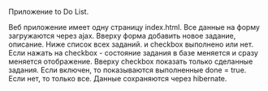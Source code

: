 Приложение to Do List.

Веб приложение имеет одну страницу index.html. 
Все данные на форму загружаются через ajax.
Вверху форма добавить новое задание, описание.
Ниже список всех заданий. и checkbox выполнено или нет.
Если нажать на checkbox - состояние задания в базе меняется и сразу меняется отображение.
Вверху checkbox показать только сделанные задания. 
Если включен, то показываются выполненные done = true. 
Если нет, то только все.
Данные сохраняются через hibernate.